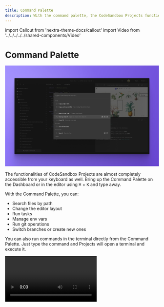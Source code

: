 ```yaml
---
title: Command Palette
description: With the command palette, the CodeSandbox Projects functionality is almost completely accessible from your keyboard
---
```


import Callout from 'nextra-theme-docs/callout'
import Video from '../../../../../shared-components/Video'


# Command Palette

![CodeSandbox Projects Command Palette](../images/command-cover.jpg)

The functionalities of CodeSandbox Projects are almost completely accessible from your keyboard as well. Bring up the Command Palette on the Dashboard or in the editor using <kbd>⌘</kbd> + <kbd>K</kbd> and type away.

With the Command Palette, you can:
- Search files by path
- Change the editor layout
- Run tasks
- Manage env vars
- Run git operations
- Switch branches or create new ones

You can also run commands in the terminal directly from the Command Palette. Just type the command and Projects will open a terminal and execute it.

<Video src="../../command-runscript.mp4" />


If you use the [VSCode extension](../getting-started/keep-working-on-vscode), Projects related functionality is also available in VS Code’s command palette (<kbd>⇧</kbd> <kbd>⌘</kbd> <kbd>P</kbd>).

![CodeSandbox Projects Command Palette](../images/command-vscode.jpg)

Keyboard shortcuts are also supported for the most common operations. For the full list, go to the [Keyboard Shortcuts](./shortcuts) page.